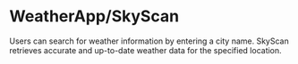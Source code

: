 # WeatherApp/SkyScan

Users can search for weather information by entering a city name. 
SkyScan retrieves accurate and up-to-date weather data for the specified location.

